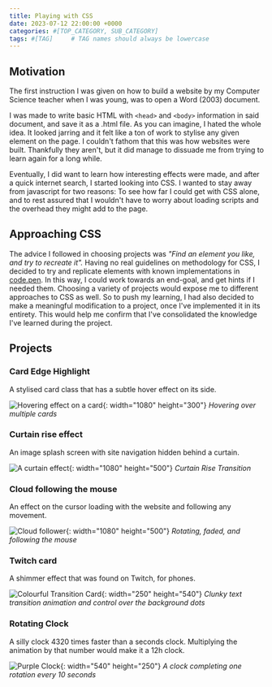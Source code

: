 ```yaml
---
title: Playing with CSS
date: 2023-07-12 22:00:00 +0000
categories: #[TOP_CATEGORY, SUB_CATEGORY]
tags: #[TAG]     # TAG names should always be lowercase
---
```


## Motivation

The first instruction I was given on how to build a website by my Computer Science teacher when I was young, was to open a Word (2003) document.

I was made to write basic HTML with ```<head>``` and ```<body>``` information in said document, and save it as a .html file.
As you can imagine, I hated the whole idea.
It looked jarring and it felt like a ton of work to stylise any given element on the page.
I couldn't fathom that this was how websites were built.
Thankfully they aren't, but it did manage to dissuade me from trying to learn again for a long while.

Eventually, I did want to learn how interesting effects were made, and after a quick internet search, I started looking into CSS.
I wanted to stay away from javascript for two reasons: To see how far I could get with CSS alone, and to rest assured that I wouldn't have to worry about loading scripts and the overhead they might add to the page.

## Approaching CSS

The advice I followed in choosing projects was _"Find an element you like, and try to recreate it"._
Having no real guidelines on methodology for CSS, I decided to try and replicate elements with known implementations in [code.pen](code.pen).
In this way, I could work towards an end-goal, and get hints if I needed them.
Choosing a variety of projects would expose me to different approaches to CSS as well.
So to push my learning, I had also decided to make a meaningful modification to a project, once I've implemented it in its entirety.
This would help me confirm that I've consolidated the knowledge I've learned during the project.

## Projects

### Card Edge Highlight

A stylised card class that has a subtle hover effect on its side.

![Hovering effect on a card](/assets/img/playing-with-css/CardHover.gif){: width="1080" height="300"}
_Hovering over multiple cards_

### Curtain rise effect

An image splash screen with site navigation hidden behind a curtain.

![A curtain effect](/assets/img/playing-with-css/CurtainRise.gif){: width="1080" height="500"}
_Curtain Rise Transition_

### Cloud following the mouse

An effect on the cursor loading with the website and following any movement.

![Cloud follower](/assets/img/playing-with-css/MouseBlob.gif){: width="1080" height="500"}
_Rotating, faded, and following the mouse_

### Twitch card

A shimmer effect that was found on Twitch, for phones.

![Colourful Transition Card](/assets/img/playing-with-css/TwitchCard.gif){: width="250" height="540"}
_Clunky text transition animation and control over the background dots_

### Rotating Clock

A silly clock 4320 times faster than a seconds clock.
Multiplying the animation by that number would make it a 12h clock.

![Purple Clock](/assets/img/playing-with-css/Clock.gif){: width="540" height="250"}
_A clock completing one rotation every 10 seconds_
